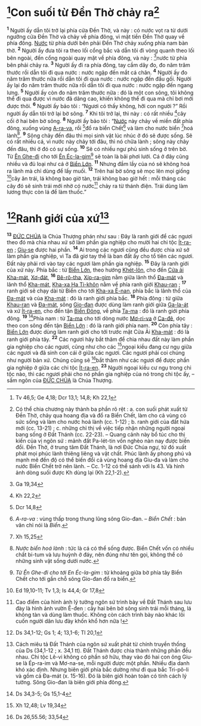# [^1*]Con suối từ Đền Thờ chảy ra[^1]
<sup><b>1</b></sup> Người ấy dẫn tôi trở lại phía cửa Đền Thờ, và này : có nước vọt ra từ dưới ngưỡng cửa Đền Thờ và chảy về phía đông, vì mặt tiền Đền Thờ quay về phía đông. [Nước]() từ phía dưới bên phải Đền Thờ chảy xuống phía nam bàn thờ. <sup><b>2</b></sup> Người ấy đưa tôi ra theo lối cổng bắc và dẫn tôi đi vòng quanh theo lối bên ngoài, đến cổng ngoài quay mặt về phía đông, và này : [^2*]nước từ phía bên phải chảy ra. <sup><b>3</b></sup> Người ấy đi ra phía đông, tay cầm dây đo, đo năm trăm thước rồi dẫn tôi đi qua nước : nước ngập đến mắt cá chân. <sup><b>4</b></sup> Người ấy đo năm trăm thước nữa rồi dẫn tôi đi qua nước : nước ngập đến đầu gối. Người ấy lại đo năm trăm thước nữa rồi dẫn tôi đi qua nước : nước ngập đến ngang lưng. <sup><b>5</b></sup> Người ấy còn đo năm trăm thước nữa : đó là một con sông, tôi không thể đi qua được vì nước đã dâng cao, khiến không thể đi qua mà chỉ bơi mới được thôi. <sup><b>6</b></sup> Người ấy bảo tôi : “Ngươi có thấy không, hỡi con người ?” Rồi người ấy dẫn tôi trở lại bờ sông. <sup><b>7</b></sup> Khi tôi trở lại, thì này : có rất nhiều [^3*]cây cối ở hai bên bờ sông. <sup><b>8</b></sup> Người ấy bảo tôi : “[Nước]() này chảy về miền đất phía đông, xuống vùng [A-ra-va](), rồi [^4*]đổ ra biển Chết[^2] và làm cho nước biển [^5*]hoá lành[^3]. <sup><b>9</b></sup> Sông chảy đến đâu thì mọi sinh vật lúc nhúc ở đó sẽ được sống. Sẽ có rất nhiều cá, vì nước này chảy tới đâu, thì nó chữa lành ; sông này chảy đến đâu, thì ở đó có sự sống. <sup><b>10</b></sup> Sẽ có nhiều ngư phủ sinh sống ở trên bờ. Từ [Ên Ghe-đi]() cho tới [Ên Éc-la-gim]()[^4] sẽ toàn là bãi phơi lưới. Cá ở đây cũng nhiều và đủ loại như cá ở [Biển Lớn](). <sup><b>11</b></sup> Nhưng đầm lầy của nó sẽ không hoá ra lành mà chỉ dùng để lấy muối. <sup><b>12</b></sup> Trên hai bờ sông sẽ mọc lên mọi giống [^6*]cây ăn trái, lá không bao giờ tàn, trái không bao giờ hết : mỗi tháng các cây đó sẽ sinh trái mới nhờ có nước[^5] chảy ra từ thánh điện. Trái dùng làm lương thực còn lá để làm thuốc.”


# [^7*]Ranh giới của xứ[^6]
<sup><b>13</b></sup> [ĐỨC CHÚA]() là Chúa Thượng phán như sau : Đây là ranh giới để các ngươi theo đó mà chia nhau xứ sở làm phần gia nghiệp cho mười hai chi tộc [Ít-ra-en]() ; [Giu-se]() được hai phần. <sup><b>14</b></sup> Ai trong các ngươi cũng đều được chia xứ sở làm phần gia nghiệp, vì Ta đã giơ tay thề là ban đất ấy cho tổ tiên các ngươi. Đất này phải rơi vào tay các ngươi làm phần gia nghiệp. <sup><b>15</b></sup> Đây là ranh giới của xứ này. Phía bắc : từ [Biển Lớn](), theo hướng [Khét-lôn](), cho đến [Cửa ải Kha-mát](), [Xơ-đát](), <sup><b>16</b></sup> [Bê-rô-tha](), [Xíp-ra-gim]() nằm giữa lãnh thổ [Đa-mát]() và lãnh thổ [Kha-mát](), [Kha-xa Ha Ti-khôn]() nằm về phía ranh giới [Khau-ran]() ; <sup><b>17</b></sup> ranh giới sẽ chạy dài từ Biển cho tới [Kha-xa Ê-nan](), phía bắc là lãnh thổ của [Đa-mát]() và của [Kha-mát]() : đó là ranh giới phía bắc. <sup><b>18</b></sup> Phía đông : từ giữa [Khau-ran]() và [Đa-mát](), sông [Gio-đan]() được dùng làm ranh giới giữa [Ga-la-át]() và xứ [Ít-ra-en](), cho đến tận [Biển Đông](), về phía [Ta-ma]() : đó là ranh giới phía đông. <sup><b>19</b></sup> [^8*]Phía nam : từ [Ta-ma]() cho tới dòng nước [Mơ-ri-va]() ở [Ca-đê](), dọc theo con sông đến tận [Biển Lớn]() : đó là ranh giới phía nam. <sup><b>20</b></sup> Còn phía tây : [Biển Lớn]() được dùng làm ranh giới cho tới trước mặt Cửa Ải [Kha-mát]() : đó là ranh giới phía tây. <sup><b>22</b></sup> Các ngươi hãy bắt thăm để chia nhau đất này làm phần gia nghiệp cho các ngươi, cũng như cho các [^9*]ngoại kiều đang cư ngụ giữa các ngươi và đã sinh con cái ở giữa các ngươi. Các ngươi phải coi chúng như người bản xứ. Chúng cũng sẽ [^10*]bắt thăm như các ngươi để được phần gia nghiệp ở giữa các chi tộc [Ít-ra-en](). <sup><b>23</b></sup> Người ngoại kiều cư ngụ trong chi tộc nào, thì các ngươi phải cho nó phần gia nghiệp của nó trong chi tộc ấy, – sấm ngôn của [ĐỨC CHÚA]() là Chúa Thượng.

[^1]: Có thể chia chương này thành ba phần rõ rệt : a. con suối phát xuất từ Đền Thờ, chảy qua hoang địa và đổ ra Biển Chết, làm cho cả vùng có sức sống và làm cho nước hoá lành (cc. 1-12) ; b. ranh giới của đất hứa mới (cc. 13-21) ; c. những chỉ thị về việc tiếp nhận những người ngoại bang sống ở Đất Thánh (cc. 22-23). – Quang cảnh này bổ túc cho thị kiến của vị ngôn sứ : mảnh đất Pa-lét-tin vốn nghèo nàn nay được biến đổi. Đền Thờ, ở trung tâm Đất Thánh, là nơi Đức Chúa ngự, từ đó xuất phát mọi phúc lành thiêng liêng và vật chất. Phúc lành ấy phong phú và mạnh mẽ đến độ có thể biến đổi cả vùng hoang địa Giu-đa và làm cho nước Biển Chết trở nên lành. – Cc. 1-12 có thể sánh với Is 43. Và hình ảnh dòng suối được Kh dùng lại (Kh 22,1-2).
[^2]: *A-ra-va* : vùng thấp trong thung lũng sông Gio-đan. – *Biển Chết* : bản văn chỉ nói là *Biển*.
[^3]: *Nước biển hoá lành* : tức là cá có thể sống được. Biển Chết vốn có nhiều chất bi-tum và lưu huỳnh ở đáy, nên đúng như tên gọi, không thể có những sinh vật sống dưới nước.
[^4]: *Từ Ên Ghe-đi cho tới En Éc-la-gim* : từ khoảng giữa bờ phía tây Biển Chết cho tới gần chỗ sông Gio-đan đổ ra biển.
[^5]: Cao điểm của hình ảnh lý tưởng ngôn sứ trình bày về Đất Thánh sau lưu đày là hình ảnh vườn Ê-đen : cây hai bên bờ sông sinh trái mỗi tháng, lá không tàn và dùng làm thuốc. Không còn cách trình bày nào khác lôi cuốn người dân lưu đày khốn khổ hơn nữa !
[^6]: Cách miêu tả Đất Thánh của ngôn sứ xuất phát từ chính truyền thống của Ds (34,1-12 ; x. 34,1 tt). Đất Thánh được chia thành những phần đều nhau. Chi tộc Lê-vi không có phần sở hữu, thay vào đó hai con ông Giu-se là Ép-ra-im và Mơ-na-se, mỗi người được một phần. Nhiều địa danh khó xác định. Nhưng biên giới phía bắc dường như đi qua bắc Tri-pô-li và gồm cả Đa-mát (x. 15-16). Đó là biên giới hoàn toàn có tính cách lý tưởng. Sông Gio-đan là biên giới phía đông.
[^1*]: Tv 46,5; Ge 4,18; Dcr 13,1; 14,8; Kh 22,1
[^2*]: Ga 19,34
[^3*]: Kh 22,2
[^4*]: Dcr 14,8
[^5*]: Xh 15,25
[^6*]: Ed 19,10-11; Tv 1,3; Is 44,4; Gr 17,8
[^7*]: Ds 34,1-12; Gs 1; 4; 13,1-6; Tl 20,1
[^8*]: Ds 34,3-5; Gs 15,1-4
[^9*]: Xh 12,48; Lv 19,34
[^10*]: Ds 26,55.56; 33,54